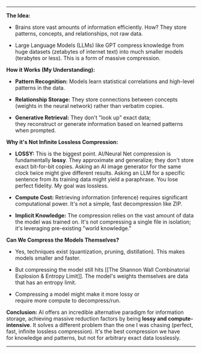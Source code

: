 
---

**The Idea:**

- Brains store vast amounts of information efficiently. How? They store patterns, concepts, and relationships, not raw data.
    
- Large Language Models (LLMs) like GPT compress knowledge from huge datasets (zetabytes of internet text) into much smaller models (terabytes or less). This is a form of massive compression.
    

**How it Works (My Understanding):**

- **Pattern Recognition:** Models learn statistical correlations and high-level patterns in the data.
    
- **Relationship Storage:** They store connections between concepts (weights in the neural network) rather than verbatim copies.
    
- **Generative Retrieval:** They don't "look up" exact data; they reconstruct or generate information based on learned patterns when prompted.
    

**Why it's Not Infinite Lossless Compression:**

- **LOSSY:** This is the biggest point. AI/Neural Net compression is fundamentally **lossy**. They approximate and generalize; they don't store exact bit-for-bit copies. Asking an AI image generator for the same clock twice might give different results. Asking an LLM for a specific sentence from its training data might yield a paraphrase. You lose perfect fidelity. My goal was lossless.
    
- **Compute Cost:** Retrieving information (inference) requires significant computational power. It's not a simple, fast decompression like ZIP.
    
- **Implicit Knowledge:** The compression relies on the vast amount of data the model was trained on. It's not compressing a single file in isolation; it's leveraging pre-existing "world knowledge."
    

**Can We Compress the Models Themselves?**

- Yes, techniques exist (quantization, pruning, distillation). This makes models smaller and faster.
    
- But compressing the model still hits [[The Shannon Wall Combinatorial Explosion & Entropy Limit]]. The model's weights themselves are data that has an entropy limit.
    
- Compressing a model might make it more lossy or require more compute to decompress/run.
    

**Conclusion:** AI offers an incredible alternative paradigm for information storage, achieving massive reduction factors by being **lossy and compute-intensive**. It solves a different problem than the one I was chasing (perfect, fast, infinite lossless compression). It's the best compression we have for knowledge and patterns, but not for arbitrary exact data losslessly.

---